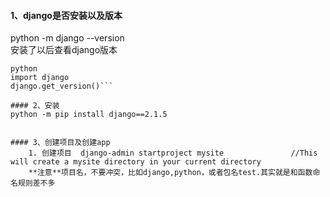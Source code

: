 #### 1、django是否安装以及版本
  python -m django --version  
安装了以后查看django版本
```  script
python
import django
django.get_version()```

#### 2、安装
python -m pip install django==2.1.5  


#### 3、创建项目及创建app
    1. 创建项目  django-admin startproject mysite               //This will create a mysite directory in your current directory
    **注意**项目名，不要冲突，比如django,python，或者包名test.其实就是和函数命名规则差不多
